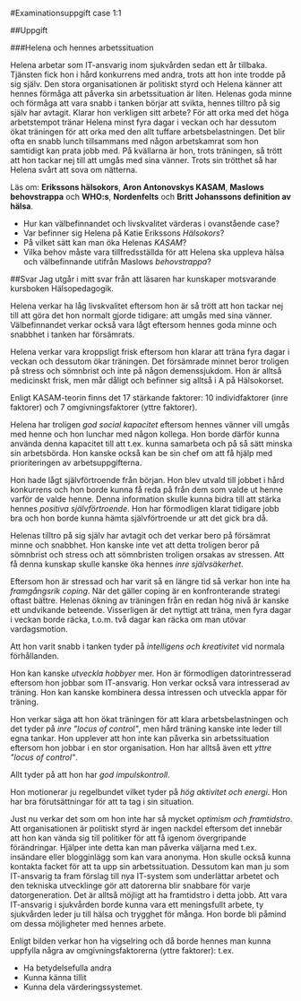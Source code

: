 #Examinationsuppgift case 1:1

##Uppgift

###Helena och hennes arbetssituation

Helena arbetar som IT-ansvarig inom sjukvården sedan ett år tillbaka. Tjänsten fick hon i hård konkurrens med andra, trots att 
hon inte trodde på sig själv. Den stora organisationen är politiskt styrd och Helena känner att hennes förmåga att påverka 
sin arbetssituation är liten. Helenas goda minne och förmåga att vara snabb i tanken börjar att svikta, hennes tilltro 
på sig själv har avtagit. Klarar hon verkligen sitt arbete? För att orka med det höga arbetstempot tränar Helena minst fyra 
dagar i veckan och har dessutom ökat träningen för att orka med den allt tuffare arbetsbelastningen. Det blir ofta en snabb 
lunch tillsammans med någon arbetskamrat som hon samtidigt kan prata jobb med. På kvällarna är hon, trots träningen, så trött 
att hon tackar nej till att umgås med sina vänner. Trots sin trötthet så har Helena svårt att sova om nätterna.

Läs om: __Erikssons hälsokors__, __Aron Antonovskys KASAM__, __Maslows behovstrappa__ och __WHO:s__, __Nordenfelts__ och 
__Britt Johanssons definition av hälsa__.

* Hur kan välbefinnandet och livskvalitet värderas i ovanstående case?
* Var befinner sig Helena på Katie Erikssons _Hälsokors_?
* På vilket sätt kan man öka Helenas _KASAM_?
* Vilka behov måste vara tillfredsställda för att Helena ska uppleva hälsa och välbefinnande utifrån Maslows _behovstrappa_?

##Svar
Jag utgår i mitt svar från att läsaren har kunskaper motsvarande kursboken Hälsopedagogik.

Helena verkar ha låg livskvalitet eftersom hon är så trött att hon tackar nej till att göra det hon normalt gjorde tidigare: 
att umgås med sina vänner. Välbefinnandet verkar också vara lågt eftersom hennes goda minne och snabbhet i tanken har
försämrats.

Helena verkar vara kroppsligt frisk eftersom hon klarar att träna fyra dagar i veckan och dessutom ökar träningen. Det
försämrade minnet beror troligen på stress och sömnbrist och inte på någon demenssjukdom. Hon är alltså medicinskt frisk, men mår dåligt och befinner sig alltså i A på Hälsokorset.

Enligt KASAM-teorin finns det 17 stärkande faktorer: 10 individfaktorer (inre faktorer) och 7 omgivningsfaktorer (yttre
faktorer).

Helena har troligen _god social kapacitet_ eftersom hennes vänner vill umgås med henne och hon lunchar med någon kollega.
Hon borde därför kunna använda denna kapacitet till att t.ex. kunna samarbeta och på så sätt minska sin arbetsbörda.
Hon kanske också kan be sin chef om att få hjälp med prioriteringen av arbetsuppgifterna.

Hon hade lågt självförtroende från början. Hon blev utvald till jobbet i hård konkurrens
och hon borde kunna få reda på från dem som valde ut henne varför de valde henne. Denna information skulle kunna bidra till
att stärka hennes _positiva självförtroende_. Hon har förmodligen klarat tidigare jobb bra och hon borde kunna hämta
självförtroende ur att det gick bra då.

Helenas tilltro på sig själv har avtagit och det verkar bero på försämrat minne och snabbhet. Hon kanske inte vet att detta
troligen beror på sömnbrist och stress och att sömnbristen troligen orsakas av stressen. Att få denna kunskap skulle kanske
öka hennes _inre självsäkerhet_.

Eftersom hon är stressad och har varit så en längre tid så verkar hon inte ha _framgångsrik coping_. När det gäller coping
är en konfronterande strategi oftast bäẗtre. Helenas ökning av träningen från en redan hög nivå är kanske ett undvikande
beteende. Visserligen är det nyttigt att träna, men fyra dagar i veckan borde räcka, t.o.m. två dagar kan räcka om man 
utövar vardagsmotion.

Att hon varit snabb i tanken tyder på _intelligens och kreativitet_ vid normala förhållanden.

Hon kan kanske _utveckla hobbyer_ mer. Hon är förmodligen datorintresserad eftersom hon jobbar som IT-ansvarig. Hon verkar
också vara intresserad av träning. Hon kan kanske kombinera dessa intressen och utveckla appar för träning.

Hon verkar säga att hon ökat träningen för att klara arbetsbelastningen och det tyder på _inre "locus of control"_, men
hård träning kanske inte leder till egna tankar. Hon upplever att hon inte kan påverka sin arbetssituation eftersom hon jobbar 
i en stor organisation. Hon har alltså även ett _yttre "locus of control"_.

Allt tyder på att hon har _god impulskontroll_.

Hon motionerar ju regelbundet vilket tyder på _hög aktivitet och energi_. Hon har bra förutsättningar för att ta tag i sin 
situation.

Just nu verkar det som om hon inte har så mycket _optimism och framtidstro_. Att organisationen är politiskt styrd är ingen
nackdel eftersom det innebär att hon kan vända sig till politiker för att få igenom övergripande förändringar. Hjälper inte
detta kan man påverka väljarna med t.ex. insändare eller blogginlägg som kan vara anonyma. Hon skulle också kunna kontakta
facket för att ta upp sin arbetssituation. Dessutom kan man ju som IT-ansvarig ta fram förslag till nya IT-system som 
underlättar arbetet och den tekniska utvecklinge gör att datorerna blir snabbare för varje datorgeneration. Det är alltså
möjligt att ha framtidstro i detta jobb. Att vara IT-ansvarig i sjukvården borde kunna vara ett meningsfullt arbete,
ty sjukvården leder ju till hälsa och trygghet för många. Hon borde bli påmind om dessa möjligheter med hennes arbete.

Enligt bilden verkar hon ha vigselring och då borde hennes man kunna uppfylla några av omgivningsfaktorerna (yttre faktorer): t.ex.

* Ha betydelsefulla andra
* Kunna känna tillit
* Kunna dela värderingssystemet.
                                                                                                                                                                                                                     

